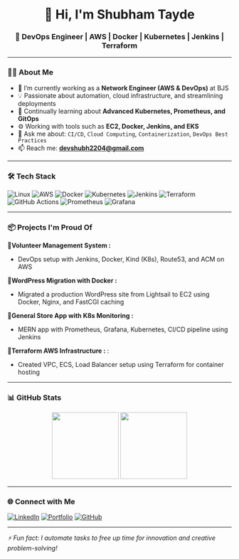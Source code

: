 <h1 align="center">👋 Hi, I'm Shubham Tayde</h1>
<h3 align="center">🚀 DevOps Engineer | AWS | Docker | Kubernetes | Jenkins | Terraform</h3>

---

### 👨‍💻 About Me
- 🔭 I’m currently working as a **Network Engineer (AWS & DevOps)** at BJS
- 💡 Passionate about automation, cloud infrastructure, and streamlining deployments
- 🌱 Continually learning about **Advanced Kubernetes, Prometheus, and GitOps**
- ⚙️ Working with tools such as **EC2, Docker, Jenkins, and EKS**
- 💬 Ask me about: `CI/CD`, `Cloud Computing`, `Containerization`, `DevOps Best Practices`
- 📫 Reach me: **devshubh2204@gmail.com**

---

### 🛠️ Tech Stack

![Linux](https://img.shields.io/badge/Linux-FCC624?style=flat&logo=linux&logoColor=black)
![AWS](https://img.shields.io/badge/AWS-FF9900?style=flat&logo=amazonaws&logoColor=white)
![Docker](https://img.shields.io/badge/Docker-2496ED?style=flat&logo=docker&logoColor=white)
![Kubernetes](https://img.shields.io/badge/Kubernetes-326CE5?style=flat&logo=kubernetes&logoColor=white)
![Jenkins](https://img.shields.io/badge/Jenkins-D24939?style=flat&logo=jenkins&logoColor=white)
![Terraform](https://img.shields.io/badge/Terraform-623CE4?style=flat&logo=terraform&logoColor=white)
![GitHub Actions](https://img.shields.io/badge/GitHub_Actions-2088FF?style=flat&logo=github-actions&logoColor=white)
![Prometheus](https://img.shields.io/badge/Prometheus-E6522C?style=flat&logo=prometheus&logoColor=white)
![Grafana](https://img.shields.io/badge/Grafana-F46800?style=flat&logo=grafana&logoColor=white)

---

### 📦 Projects I'm Proud Of

🔹**Volunteer Management System :** 
- DevOps setup with Jenkins, Docker, Kind (K8s), Route53, and ACM on AWS

🔹**WordPress Migration with Docker :** 
- Migrated a production WordPress site from Lightsail to EC2 using Docker, Nginx, and FastCGI caching

🔹**General Store App with K8s Monitoring :** 
- MERN app with Prometheus, Grafana, Kubernetes, CI/CD pipeline using Jenkins

🔹**Terraform AWS Infrastructure :** :
- Created VPC, ECS, Load Balancer setup using Terraform for container hosting

---

### 📊 GitHub Stats

<p align="center">
  <img src="https://github-readme-stats.vercel.app/api?username=SHUBHAM-TAYDE&show_icons=true&theme=radical" height="150" />
  <img src="https://github-readme-stats.vercel.app/api/top-langs/?username=SHUBHAM-TAYDE&layout=compact&theme=radical" height="150" />
</p>

---

### 🌐 Connect with Me

[![LinkedIn](https://img.shields.io/badge/LinkedIn-0077B5?style=flat&logo=linkedin&logoColor=white)](https://www.linkedin.com/in/shubham-tayde2204/)
[![Portfolio](https://img.shields.io/badge/Portfolio-000000?style=flat&logo=github&logoColor=white)](https://your-portfolio-link.com)
[![GitHub](https://img.shields.io/badge/GitHub-100000?style=flat&logo=github&logoColor=white)](https://github.com/your-username)

---

*⚡ Fun fact: I automate tasks to free up time for innovation and creative problem-solving!*
